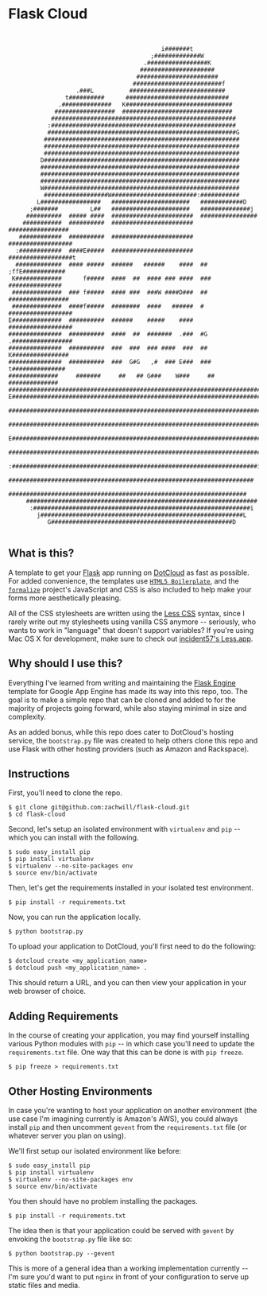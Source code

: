 Flask Cloud
============

<pre><code>

                                           i#######t                       
                                        ;#############W                    
                                      .#################K                  
                                     #####################                 
                                    #######################                
                                   #########################f              
                   .###L          ###########################              
                t##########      #############################             
              .##############   K##############################            
             #################  ###############################            
            ####################################################           
           :####################################################           
           #####################################################G          
          #######################################################          
          #######################################################          
          #######################################################          
         D#######################################################          
         ########################################################          
         ########################################################          
         ########################################################          
         W#######################################################          
          ##################W########################:###########          
        L#################   ######################   ############D        
      ;#######         L##   ######################   ##############j      
     ##########  ##### ####  #######################  ################     
    ###########  ##########  #######################  #################    
   ############  ##########  #######################  ##################   
  :############  ####E#####  #######################  ##################t  
  #############  #### #####  ######   ######    ####  ## ;ffE############  
 K#############      f#####  ####  ##  #### ### ####  ###  ############### 
 ##############  ### f#####  #### ###  ###W ####D###  ## ################# 
 ##############  ####f#####  ########  ####   ######  # ################## 
E##############  ##########  ######    #####    ####     ##################
###############  ##########  ####  ##  #######  .###  #G .#################
###############  ##########  ###  ###  ### ####  ###  ##  K################
###############  ##########  ###  G#G   ,#  ### E###  ###  t###############
##############     #######     ##   ## G###    W###     ##   ##############
###########################################################################
E##########################################################################
 ######################################################################### 
 ######################################################################### 
 E######################################################################## 
  #######################################################################  
  :#####################################################################i  
   #####################################################################   
    ###################################################################    
     #################################################################     
      :#############################################################i      
        j#########################################################L        
           G###################################################D    

</code></pre>


What is this?
-------------

A template to get your [Flask](http://flask.pocoo.org/) app running on
[DotCloud](https://www.dotcloud.com/) as fast as possible. For added
convenience, the templates use [`HTML5
Boilerplate`](https://github.com/paulirish/html5-boilerplate), and the
[`formalize`](http://formalize.me/) project's JavaScript and CSS is also
included to help make your forms more aesthetically pleasing.

All of the CSS stylesheets are written using the [Less
CSS](http://lesscss.org/) syntax, since I rarely write out my
stylesheets using vanilla CSS anymore -- seriously, who wants to work in
"language" that doesn't support variables? If you're using Mac OS X for
development, make sure to check out [incident57's
Less.app](http://incident57.com/less/).


Why should I use this?
----------------------

Everything I've learned from writing and maintaining the [Flask
Engine](https://github.com/zachwill/flask-engine) template for Google
App Engine has made its way into this repo, too. The goal is to make a
simple repo that can be cloned and added to for the majority of projects
going forward, while also staying minimal in size and complexity.

As an added bonus, while this repo does cater to DotCloud's hosting
service, the `bootstrap.py` file was created to help others clone this
repo and use Flask with other hosting providers (such as Amazon and
Rackspace).


Instructions
------------

First, you'll need to clone the repo.

    $ git clone git@github.com:zachwill/flask-cloud.git
    $ cd flask-cloud

Second, let's setup an isolated environment with `virtualenv` and `pip`
-- which you can install with the following.

    $ sudo easy_install pip
    $ pip install virtualenv
    $ virtualenv --no-site-packages env
    $ source env/bin/activate

Then, let's get the requirements installed in your isolated test
environment.

    $ pip install -r requirements.txt

Now, you can run the application locally.

    $ python bootstrap.py

To upload your application to DotCloud, you'll first need to do the
following:

    $ dotcloud create <my_application_name>
    $ dotcloud push <my_application_name> .

This should return a URL, and you can then view your application in
your web browser of choice.


Adding Requirements
-------------------

In the course of creating your application, you may find yourself
installing various Python modules with `pip` -- in which case you'll
need to update the `requirements.txt` file. One way that this can be
done is with `pip freeze`.

    $ pip freeze > requirements.txt


Other Hosting Environments
--------------------------

In case you're wanting to host your application on another environment
(the use case I'm imagining currently is Amazon's AWS), you could always
install `pip` and then uncomment `gevent` from the `requirements.txt`
file (or whatever server you plan on using).

We'll first setup our isolated environment like before:

    $ sudo easy_install pip
    $ pip install virtualenv
    $ virtualenv --no-site-packages env
    $ source env/bin/activate

You then should have no problem installing the packages.

    $ pip install -r requirements.txt

The idea then is that your application could be served with `gevent` by
envoking the `bootstrap.py` file like so:

    $ python bootstrap.py --gevent

This is more of a general idea than a working implementation currently
-- I'm sure you'd want to put `nginx` in front of your configuration to
serve up static files and media.
